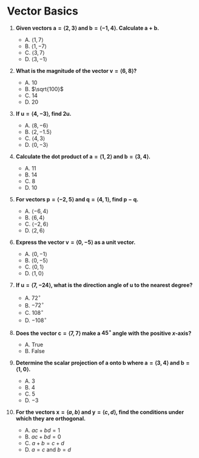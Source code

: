 # Vector Basics

1. **Given vectors $\mathbf{a} = \langle 2, 3 \rangle$ and $\mathbf{b} = \langle -1, 4 \rangle$. Calculate $\mathbf{a} + \mathbf{b}$.**
   - A. $\langle 1, 7 \rangle$
   - B. $\langle 1, -7 \rangle$
   - C. $\langle 3, 7 \rangle$
   - D. $\langle 3, -1 \rangle$

2. **What is the magnitude of the vector $\mathbf{v} = \langle 6, 8 \rangle$?**
   - A. $10$
   - B. $\sqrt{100}$
   - C. $14$
   - D. $20$

3. **If $\mathbf{u} = \langle 4, -3 \rangle$, find $2\mathbf{u}$.**
   - A. $\langle 8, -6 \rangle$
   - B. $\langle 2, -1.5 \rangle$
   - C. $\langle 4, 3 \rangle$
   - D. $\langle 0, -3 \rangle$

4. **Calculate the dot product of $\mathbf{a} = \langle 1, 2 \rangle$ and $\mathbf{b} = \langle 3, 4 \rangle$.**
   - A. $11$
   - B. $14$
   - C. $8$
   - D. $10$

5. **For vectors $\mathbf{p} = \langle -2, 5 \rangle$ and $\mathbf{q} = \langle 4, 1 \rangle$, find $\mathbf{p} - \mathbf{q}$.**
   - A. $\langle -6, 4 \rangle$
   - B. $\langle 6, 4 \rangle$
   - C. $\langle -2, 6 \rangle$
   - D. $\langle 2, 6 \rangle$

6. **Express the vector $\mathbf{v} = \langle 0, -5 \rangle$ as a unit vector.**
   - A. $\langle 0, -1 \rangle$
   - B. $\langle 0, -5 \rangle$
   - C. $\langle 0, 1 \rangle$
   - D. $\langle 1, 0 \rangle$

7. **If $\mathbf{u} = \langle 7, -24 \rangle$, what is the direction angle of $\mathbf{u}$ to the nearest degree?**
   - A. $72^\circ$
   - B. $-72^\circ$
   - C. $108^\circ$
   - D. $-108^\circ$

8. **Does the vector $\mathbf{c} = \langle 7, 7 \rangle$ make a $45^\circ$ angle with the positive $x$-axis?**
   - A. True
   - B. False

9. **Determine the scalar projection of $\mathbf{a}$ onto $\mathbf{b}$ where $\mathbf{a} = \langle 3, 4 \rangle$ and $\mathbf{b} = \langle 1, 0 \rangle$.**
   - A. $3$
   - B. $4$
   - C. $5$
   - D. $-3$

10. **For the vectors $\mathbf{x} = \langle a, b \rangle$ and $\mathbf{y} = \langle c, d \rangle$, find the conditions under which they are orthogonal.**
    - A. $ac + bd = 1$
    - B. $ac + bd = 0$
    - C. $a + b = c + d$
    - D. $a = c$ and $b = d$ 
